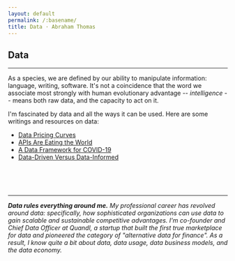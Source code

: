 ```yaml
---
layout: default
permalink: /:basename/
title: Data · Abraham Thomas
---
```


## Data

----

As a species, we are defined by our ability to manipulate information: language, writing, software.  It's not a coincidence that the word we associate most strongly with human evolutionary advantage -- *intelligence* -- means both raw data, and the capacity to act on it.  

I'm fascinated by data and all the ways it can be used.  Here are some writings and resources on data:

* [Data Pricing Curves](/data-pricing-curves)
* [APIs Are Eating the World](/APIs-are-eating-the-world)  
* [A Data Framework for COVID-19](/a-data-framework-for-covid-19)  
* [Data-Driven Versus Data-Informed](/data-driven-data-informed)  


<br/>
<br/>
<br/>

----

<i><b>Data rules everything around me.</b> My professional career has revolved around data: specifically, how sophisticated organizations can use data to gain scalable and sustainable competitive advantages. I'm co-founder and Chief Data Officer at Quandl, a startup that built the first true marketplace for data and pioneered the category of "alternative data for finance".  As a result, I know quite a bit about data, data usage, data business models, and the data economy.</i>
